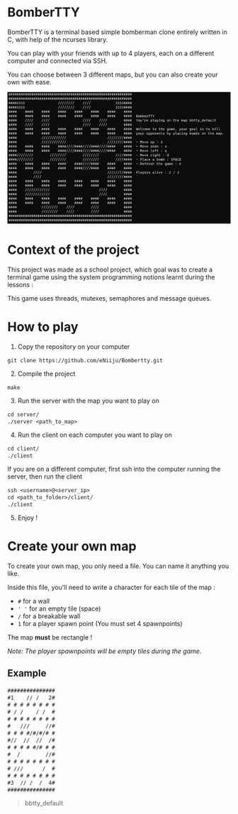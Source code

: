 # BomberTTY

BomberTTY is a terminal based simple bomberman clone entirely written in C, with
help of the ncurses library.

You can play with your friends with up to 4 players, each on a different computer
and connected via SSH.

You can choose between 3 different maps, but you can also create your own with ease.

![Screenshot](./assets/screenshot.png)

# Context of the project

This project was made as a school project, which goal was to create a terminal
game using the system programming notions learnt during the lessons :

This game uses threads, mutexes, semaphores and message queues.

# How to play

1. Copy the repository on your computer

```
git clone https://github.com/eNiiju/Bombertty.git
```

2. Compile the project

```
make
```

3. Run the server with the map you want to play on

```
cd server/
./server <path_to_map>
```

4. Run the client on each computer you want to play on

```
cd client/
./client
```

If you are on a different computer, first ssh into the computer running the server, then run the client

```
ssh <username>@<server_ip>
cd <path_to_folder>/client/
./client
```

5. Enjoy !

# Create your own map

To create your own map, you only need a file.
You can name it anything you like.

Inside this file, you'll need to write a character for each tile of the map :
- `#` for a wall
- `' '` for an empty tile (space)
- `/` for a breakable wall
- `1` for a player spawn point (You must set 4 spawnpoints)

The map **must** be rectangle !

*Note: The player spawnpoints will be empty tiles during the game.*

## Example

```
###############
#1    // /   2#
# # # # # # # #
# / /    / /  #
# # # # # # # #
#   ///     //#
# # # #/#/#/# #
#//  //  //  /#
# # # # #/# # #
#  /        //#
# # # # # # # #
# ///      /  #
# # # # # # # #
#3  // /  /  4#
###############
```
> bbtty_default
